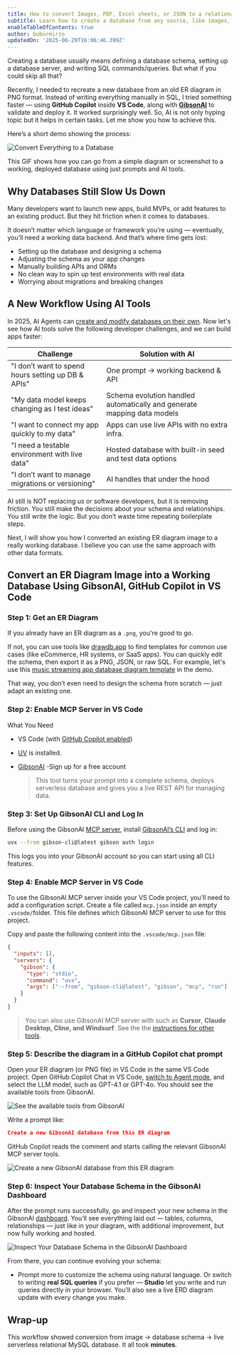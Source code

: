 ```yaml
---
title: How to convert Images, PDF, Excel sheets, or JSON to a relational database with AI
subtitle: Learn how to create a database from any source, like images, Excel spreadsheets, or JSON data, using GitHub Copilot and GibsonAI.
enableTableOfContents: true
author: boburmirzo
updatedOn: '2025-06-29T16:06:46.399Z'
---
```


Creating a database usually means defining a database schema, setting up a database server, and writing SQL commands/queries. But what if you could skip all that?

Recently, I needed to recreate a new database from an old ER diagram in PNG format. Instead of writing everything manually in SQL, I tried something faster — using **GitHub Copilot** inside **VS Code**, along with [**GibsonAI**](https://www.gibsonai.com/) to validate and deploy it. It worked surprisingly well. So, AI is not only hyping topic but it helps in certain tasks. Let me show you how to achieve this.

Here’s a short demo showing the process:

![Convert Everything to a Database](/docs/guides/create-database-from-any-er-diagram-image/GibsonAI_Convert_everything_to_DB.gif)

<Admonition type="info">
This GIF shows how you can go from a simple diagram or screenshot to a working, deployed database using just prompts and AI tools.
</Admonition>

## Why Databases Still Slow Us Down

Many developers want to launch new apps, build MVPs, or add features to an existing product. But they hit friction when it comes to databases.

It doesn’t matter which language or framework you’re using — eventually, you’ll need a working data backend. And that’s where time gets lost:

- Setting up the database and designing a schema
- Adjusting the schema as your app changes
- Manually building APIs and ORMs
- No clean way to spin up test environments with real data
- Worrying about migrations and breaking changes

## A New Workflow Using AI Tools

In 2025, AI Agents can [create and modify databases on their own](https://www.databricks.com/company/newsroom/press-releases/databricks-agrees-acquire-neon-help-developers-deliver-ai-systems). Now let's see how AI tools solve the following developer challenges, and we can build apps faster:

| Challenge | Solution with AI |
| --- | --- |
| "I don’t want to spend hours setting up DB & APIs" | One prompt → working backend & API |
| "My data model keeps changing as I test ideas" | Schema evolution handled automatically and generate mapping data models |
| "I want to connect my app quickly to my data" | Apps can use live APIs with no extra infra.  |
| "I need a testable environment with live data" | Hosted database with built-in seed and test data options |
| "I don’t want to manage migrations or versioning" | AI handles that under the hood |

AI still is NOT replacing us or software developers, but it is removing friction. You still make the decisions about your schema and relationships. You still write the logic. But you don’t waste time repeating boilerplate steps.

Next, I will show you how I converted an existing ER diagram image to a really working database. I believe you can use the same approach with other data formats.

## Convert an ER Diagram Image into a Working Database Using GibsonAI, GitHub Copilot in VS Code

### Step 1: Get an ER Diagram

If you already have an ER diagram as a `.png`, you're good to go.

If not, you can use tools like [drawdb.app](https://drawsql.app/templates) to find templates for common use cases (like eCommerce, HR systems, or SaaS apps). You can quickly edit the schema, then export it as a PNG, JSON, or raw SQL. For example, let's use this [music streaming app database diagram template](https://drawsql.app/templates/koel) in the demo.

That way, you don’t even need to design the schema from scratch — just adapt an existing one.

### Step 2: Enable MCP Server in VS Code

What You Need

- VS Code (with [GitHub Copilot enabled](https://docs.github.com/en/copilot/about-github-copilot/what-is-github-copilot#getting-access-to-copilot))
- [UV](https://docs.astral.sh/uv/) is installed.
- [GibsonAI](https://www.gibsonai.com/) -Sign up for a free account
    
    > This tool turns your prompt into a complete schema, deploys serverless database and gives you a live REST API for managing data.

### Step 3: Set Up GibsonAI CLI and Log In

Before using the GibsonAI [MCP server](https://github.com/GibsonAI/mcp), install [GibsonAI’s CLI](https://docs.gibsonai.com/reference/cli-quickstart) and log in:

```bash
uvx --from gibson-cli@latest gibson auth login
```

This logs you into your GibsonAI account so you can start using all CLI features.

### Step 4: Enable MCP Server in VS Code

To use the GibsonAI MCP server inside your VS Code project, you’ll need to add a configuration script. Create a file called `mcp.json` inside an empty `.vscode/`folder. This file defines which GibsonAI MCP server to use for this project.

Copy and paste the following content into the `.vscode/mcp.json` file:

```json
{
  "inputs": [],
  "servers": {
    "gibson": {
      "type": "stdio",
      "command": "uvx",
      "args": ["--from", "gibson-cli@latest", "gibson", "mcp", "run"]
    }
  }
}
```

> You can also use GibsonAI MCP server with such as **Cursor**, **Claude Desktop, Cline, and Windsurf**. See the the [instructions for other tools](https://docs.gibsonai.com/ai/connect-mcp-clients-to-gibsonai).
> 

### Step 5: Describe the diagram in a GitHub Copilot chat prompt

Open your ER diagram (or PNG file) in VS Code in the same VS Code project. Open GitHub Copilot Chat in VS Code, [switch to Agent mode](https://code.visualstudio.com/docs/copilot/chat/chat-agent-mode), and select the LLM model, such as GPT-4.1 or GPT-4o. You should see the available tools from GibsonAI.

![See the available tools from GibsonAI](/docs/guides/create-database-from-any-er-diagram-image/GibsonAI_MCP_Tools_in_GitHub_Copilot.png)

 Write a prompt like:

```json
Create a new GibsonAI database from this ER diagram
```

GitHub Copilot reads the comment and starts calling the relevant GibsonAI MCP server tools.  

![Create a new GibsonAI database from this ER diagram](/docs/guides/create-database-from-any-er-diagram-image/Describe_diagram_in_GitHub_Copilot_chat_prompt.png)

### Step 6: Inspect Your Database Schema in the GibsonAI Dashboard

After the prompt runs successfully, go and inspect your new schema in the GibsonAI [dashboard](http://app.gibsonai.com/). You’ll see everything laid out — tables, columns, relationships — just like in your diagram, with additional improvement, but now fully working and hosted.

![Inspect Your Database Schema in the GibsonAI Dashboard](/docs/guides/create-database-from-any-er-diagram-image/Inspect_Your_Database_Schema_GibsonAI_Dashboard.png)

From there, you can continue evolving your schema:

- Prompt more to customize the schema using natural language. Or switch to writing **real SQL queries** if you prefer — **Studio** let you write and run queries directly in your browser. You’ll also see a live ERD diagram update with every change you make.

## Wrap-up

This workflow showed conversion from image → database schema → live serverless relational MySQL database. It all took **minutes**.